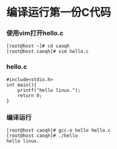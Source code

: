 # 编译运行第一份C代码
### 使用vim打开hello.c
```
[root@host ~]# cd caoqh
[root@host caoqh]# vim hello.c
```
### hello.c
```
#include<stdio.h>
int main(){
	printf("hello linux.");
	return 0;
}
```
### 编译运行
```
[root@host caoqh]# gcc-o hello hello.c
[root@host caoqh]# ./hello
hello linux.
```
